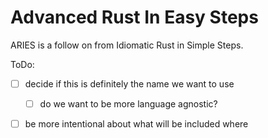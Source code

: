 Advanced Rust In Easy Steps
===========================

ARIES is a follow on from Idiomatic Rust in Simple Steps.

ToDo:

- [ ] decide if this is definitely the name we want to use
  - [ ] do we want to be more language agnostic?
- [ ] be more intentional about what will be included where

